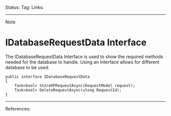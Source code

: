 Status: 
Tag:
Links:

---
> [!note] 
>  # IDatabaseRequestData Interface

The IDatabaseRequestData Interface is used to show the required methods needed for the database to handle. Using an Interface allows for different database to be used.

``` run-csharp
public interface IDatabaseRequestData
{
	Task<bool> StoreRPRequestAsync(RequestModel request);
	Task<bool> DeleteRequestAsync(ulong RequestId);
}
```

--- 
References: